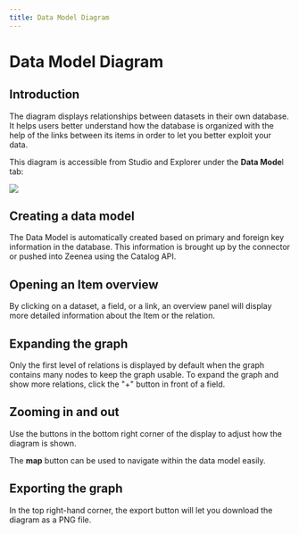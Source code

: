 ```yaml
---
title: Data Model Diagram
---
```


# Data Model Diagram

## Introduction

The diagram displays relationships between datasets in their own database. It helps users better understand how the database is organized with the help of the links between its items in order to let you better exploit your data.

This diagram is accessible from Studio and Explorer under the **Data Mode**l tab:

  ![](/img/zeenea-data-model-tab.png)

## Creating a data model

The Data Model is automatically created based on primary and foreign key information in the database. This information is brought up by the connector or pushed into Zeenea using the Catalog API.

## Opening an Item overview

By clicking on a dataset, a field, or a link, an overview panel will display more detailed information about the Item or the relation.

## Expanding the graph

Only the first level of relations is displayed by default when the graph contains many nodes to keep the graph usable. To expand the graph and show more relations, click the "+" button in front of a field.

## Zooming in and out

Use the buttons in the bottom right corner of the display to adjust how the diagram is shown. 

The **map** button can be used to navigate within the data model easily.

## Exporting the graph
In the top right-hand corner, the export button will let you download the diagram as a PNG file.
 